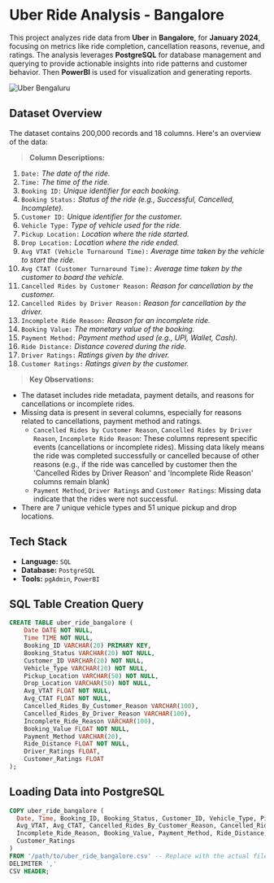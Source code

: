# Uber Ride Analysis - Bangalore

This project analyzes ride data from **Uber** in **Bangalore**, for **January 2024**, focusing on metrics like ride completion, cancellation reasons, revenue, and ratings. The analysis leverages **PostgreSQL** for database management and querying to provide actionable insights into ride patterns and customer behavior. Then **PowerBI** is used for visualization and generating reports.

![Uber Bengaluru](https://github.com/user-attachments/assets/77998053-4ac7-4cd4-a413-d2d2e13d2fc8)

## Dataset Overview

The dataset contains 200,000 records and 18 columns. Here's an overview of the data:

> **Column Descriptions:**

1. `Date:` _The date of the ride._
2. `Time:` _The time of the ride._
3. `Booking ID:` _Unique identifier for each booking._
4. `Booking Status:` _Status of the ride (e.g., Successful, Cancelled, Incomplete)._
5. `Customer ID:` _Unique identifier for the customer._
6. `Vehicle Type:` _Type of vehicle used for the ride._
7. `Pickup Location:` _Location where the ride started._
8. `Drop Location:` _Location where the ride ended._
9. `Avg VTAT (Vehicle Turnaround Time):` _Average time taken by the vehicle to start the ride._
10. `Avg CTAT (Customer Turnaround Time):` _Average time taken by the customer to board the vehicle._
11. `Cancelled Rides by Customer Reason:` _Reason for cancellation by the customer._
12. `Cancelled Rides by Driver Reason:` _Reason for cancellation by the driver._
13. `Incomplete Ride Reason:` _Reason for an incomplete ride._
14. `Booking Value:` _The monetary value of the booking._
15. `Payment Method:` _Payment method used (e.g., UPI, Wallet, Cash)._
16. `Ride Distance:` _Distance covered during the ride._
17. `Driver Ratings:` _Ratings given by the driver._
18. `Customer Ratings:` _Ratings given by the customer._

> **Key Observations:**

- The dataset includes ride metadata, payment details, and reasons for cancellations or incomplete rides.
- Missing data is present in several columns, especially for reasons related to cancellations, payment method and ratings.
  - `Cancelled Rides by Customer Reason`, `Cancelled Rides by Driver Reason`, `Incomplete Ride Reason`: These columns represent specific events (cancellations or incomplete rides). Missing data likely means the ride was completed successfully or cancelled because of other reasons (e.g., if the ride was cancelled by customer then the 'Cancelled Rides by Driver Reason' and 'Incomplete Ride Reason' columns remain blank)
  - `Payment Method`, `Driver Ratings` and `Customer Ratings`: Missing data indicate that the rides were not successful.
- There are 7 unique vehicle types and 51 unique pickup and drop locations.

## Tech Stack

- **Language:** `SQL`
- **Database:** `PostgreSQL`
- **Tools:** `pgAdmin`, `PowerBI`

## SQL Table Creation Query

```sql
CREATE TABLE uber_ride_bangalore (
    Date DATE NOT NULL,
    Time TIME NOT NULL,
    Booking_ID VARCHAR(20) PRIMARY KEY,
    Booking_Status VARCHAR(20) NOT NULL,
    Customer_ID VARCHAR(20) NOT NULL,
    Vehicle_Type VARCHAR(20) NOT NULL,
    Pickup_Location VARCHAR(50) NOT NULL,
    Drop_Location VARCHAR(50) NOT NULL,
    Avg_VTAT FLOAT NOT NULL,
    Avg_CTAT FLOAT NOT NULL,
    Cancelled_Rides_By_Customer_Reason VARCHAR(100),
    Cancelled_Rides_By_Driver_Reason VARCHAR(100),
    Incomplete_Ride_Reason VARCHAR(100),
    Booking_Value FLOAT NOT NULL,
    Payment_Method VARCHAR(20),
    Ride_Distance FLOAT NOT NULL,
    Driver_Ratings FLOAT,
    Customer_Ratings FLOAT
);
```

## Loading Data into PostgreSQL

```sql
COPY uber_ride_bangalore (
  Date, Time, Booking_ID, Booking_Status, Customer_ID, Vehicle_Type, Pickup_Location, Drop_Location,
  Avg_VTAT, Avg_CTAT, Cancelled_Rides_By_Customer_Reason, Cancelled_Rides_By_Driver_Reason,
  Incomplete_Ride_Reason, Booking_Value, Payment_Method, Ride_Distance, Driver_Ratings,
  Customer_Ratings
)
FROM '/path/to/uber_ride_bangalore.csv' -- Replace with the actual file path
DELIMITER ',' 
CSV HEADER;
```


